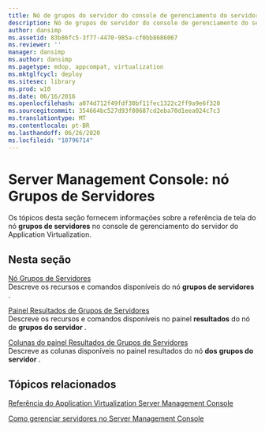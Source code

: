 ```yaml
---
title: Nó de grupos do servidor do console de gerenciamento do servidor
description: Nó de grupos do servidor do console de gerenciamento do servidor
author: dansimp
ms.assetid: 83b86fc5-3f77-4470-985a-cf0bb8686067
ms.reviewer: ''
manager: dansimp
ms.author: dansimp
ms.pagetype: mdop, appcompat, virtualization
ms.mktglfcycl: deploy
ms.sitesec: library
ms.prod: w10
ms.date: 06/16/2016
ms.openlocfilehash: a074d712f49fdf30bf11fec1322c2ff9a9e6f320
ms.sourcegitcommit: 354664bc527d93f80687cd2eba70d1eea024c7c3
ms.translationtype: MT
ms.contentlocale: pt-BR
ms.lasthandoff: 06/26/2020
ms.locfileid: "10796714"
---
```

# Server Management Console: nó Grupos de Servidores


Os tópicos desta seção fornecem informações sobre a referência de tela do nó **grupos de servidores** no console de gerenciamento do servidor do Application Virtualization.

## Nesta seção


<a href="" id="server-groups-node"></a>[Nó Grupos de Servidores](server-groups-node.md)  
Descreve os recursos e comandos disponíveis do nó **grupos de servidores** .

<a href="" id="server-groups-results-pane"></a>[Painel Resultados de Grupos de Servidores](server-groups-results-pane.md)  
Descreve os recursos e comandos disponíveis no painel **resultados** do nó de **grupos do servidor** .

<a href="" id="server-groups-results-pane-columns"></a>[Colunas do painel Resultados de Grupos de Servidores](server-groups-results-pane-columns.md)  
Descreve as colunas disponíveis no painel resultados do nó **dos** **grupos do servidor** .

## Tópicos relacionados


[Referência do Application Virtualization Server Management Console](application-virtualization-server-management-console-reference.md)

[Como gerenciar servidores no Server Management Console](how-to-manage-servers-in-the-server-management-console.md)

 

 





